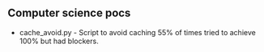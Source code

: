 ## Computer science pocs

- cache_avoid.py - Script to avoid caching 55% of times tried to achieve 100% but 
had blockers.
